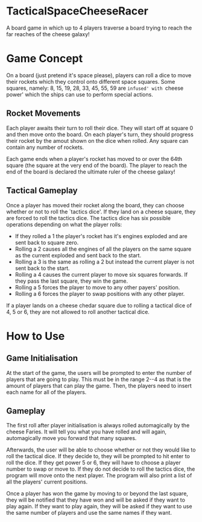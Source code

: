 TacticalSpaceCheeseRacer
========================

A board game in which up to 4 players traverse a board trying to reach the far reaches of the cheese galaxy!

Game Concept
============

On a board (just pretend it's space please), players can roll a dice to move their rockets which they control onto different space squares. Some squares, namely: 8, 15, 19, 28, 33, 45, 55, 59 are `infused' with `cheese power' which the ships can use to perform special actions.

Rocket Movements
----------------
Each player awaits their turn to roll their dice. They will start off at square 0 and then move onto the board. On each player's turn, they should progress their rocket by the amout shown on the dice when rolled. Any square can contain any number of rockets.

Each game ends when a player's rocket has moved to or over the 64th square (the square at the very end of the board). The player to reach the end of the board is declared the ultimate ruler of the cheese galaxy!

Tactical Gameplay
-----------------
Once a player has moved their rocket along the board, they can choose whether or not to roll the `tactics dice'. If they land on a cheese square, they are forced to roll the tactics dice. The tactics dice has six possible operations depending on what the player rolls:

+ If they rolled a 1 the player's rocket has it's engines exploded and are sent back to square zero.
+ Rolling a 2 causes all the engines of all the players on the same square as the current exploded and sent back to the start.
+ Rolling a 3 is the same as rolling a 2 but instead the current player is not sent back to the start.
+ Rolling a 4 causes the current player to move six squares forwards. If they pass the last square, they win the game.
+ Rolling a 5 forces the player to move to any other payers' position.
+ Rolling a 6 forces the player to swap positions with any other player.

If a player lands on a cheese chedar square due to rolling a tactical dice of 4, 5 or 6, they are not allowed to roll another tactical dice.

How to Use
==========
Game Initialisation
-------------------
At the start of the game, the users will be prompted to enter the number of players that are going to play. This must be in the range 2--4 as that is the amount of players that can play the game. Then, the players need to insert each name for all of the players.

Gameplay
--------
The first roll after player initialisation is always rolled automagically by the cheese Faries. It will tell you what you have rolled and will again, automagically move you forward that many squares.

Afterwards, the user will be able to choose whether or not they would like to roll the tactical dice. If they decide to, they will be prompted to hit enter to roll the dice. If they get power 5 or 6, they will have to choose a player number to swap or move to. If they do not decide to roll the tactics dice, the program will move onto the next player. The program will also print a list of all the players' current positions.

Once a player has won the game by moving to or beyond the last square, they will be notified that they have won and will be asked if they want to play again. If they want to play again, they will be asked if they want to use the same number of players and use the same names if they want.
